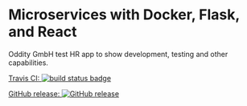 # Microservices with Docker, Flask, and React

Oddity GmbH test HR app to show development, testing and other capabilities.

[Travis CI:
	![build status badge](https://travis-ci.org/oddity-gmbh/oddityhr.svg?branch=master)](https://travis-ci.com/oddity-gmbh/oddityhr)

[GitHub release:
	![GitHub release](https://img.shields.io/github/v/release/oddity-gmbh/oddityhr?include_prereleases)](https://github.com/oddity-gmbh/oddityhr/releases)
